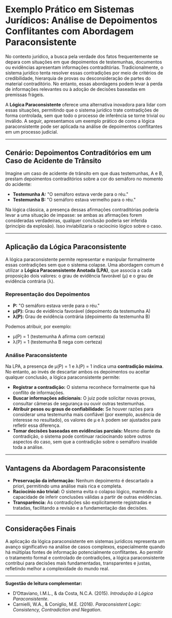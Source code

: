 
# Exemplo Prático em Sistemas Jurídicos: Análise de Depoimentos Conflitantes com Abordagem Paraconsistente

No contexto jurídico, a busca pela verdade dos fatos frequentemente se depara com situações em que depoimentos de testemunhas, documentos ou evidências apresentam informações contraditórias. Tradicionalmente, o sistema jurídico tenta resolver essas contradições por meio de critérios de credibilidade, hierarquia de provas ou desconsideração de partes do material contraditório. No entanto, essas abordagens podem levar à perda de informações relevantes ou à adoção de decisões baseadas em premissas frágeis.

A **Lógica Paraconsistente** oferece uma alternativa inovadora para lidar com essas situações, permitindo que o sistema jurídico trate contradições de forma controlada, sem que todo o processo de inferência se torne trivial ou inválido. A seguir, apresentamos um exemplo prático de como a lógica paraconsistente pode ser aplicada na análise de depoimentos conflitantes em um processo judicial.

___

## Cenário: Depoimentos Contraditórios em um Caso de Acidente de Trânsito

Imagine um caso de acidente de trânsito em que duas testemunhas, A e B, prestam depoimentos contraditórios sobre a cor do semáforo no momento do acidente:

- **Testemunha A:** "O semáforo estava verde para o réu."
- **Testemunha B:** "O semáforo estava vermelho para o réu."

Na lógica clássica, a presença dessas afirmações contraditórias poderia levar a uma situação de impasse: se ambas as afirmações forem consideradas verdadeiras, qualquer conclusão poderia ser inferida (princípio da explosão). Isso inviabilizaria o raciocínio lógico sobre o caso.

___

## Aplicação da Lógica Paraconsistente

A lógica paraconsistente permite representar e manipular formalmente essas contradições sem que o sistema colapse. Uma abordagem comum é utilizar a **Lógica Paraconsistente Anotada (LPA)**, que associa a cada proposição dois valores: o grau de evidência favorável (μ) e o grau de evidência contrária (λ).

### Representação dos Depoimentos

- **P:** "O semáforo estava verde para o réu."
- **μ(P):** Grau de evidência favorável (depoimento da testemunha A)
- **λ(P):** Grau de evidência contrária (depoimento da testemunha B)

Podemos atribuir, por exemplo:
- μ(P) = 1 (testemunha A afirma com certeza)
- λ(P) = 1 (testemunha B nega com certeza)

### Análise Paraconsistente

Na LPA, a presença de μ(P) = 1 e λ(P) = 1 indica uma **contradição máxima**. No entanto, ao invés de descartar ambos os depoimentos ou aceitar qualquer conclusão, a lógica paraconsistente permite:

- **Registrar a contradição:** O sistema reconhece formalmente que há conflito de informações.
- **Buscar informações adicionais:** O juiz pode solicitar novas provas, consultar câmeras de segurança ou ouvir outras testemunhas.
- **Atribuir pesos ou graus de confiabilidade:** Se houver razões para considerar uma testemunha mais confiável (por exemplo, ausência de interesse no resultado), os valores de μ e λ podem ser ajustados para refletir essa diferença.
- **Tomar decisões baseadas em evidências parciais:** Mesmo diante da contradição, o sistema pode continuar raciocinando sobre outros aspectos do caso, sem que a contradição sobre o semáforo invalide toda a análise.

___

## Vantagens da Abordagem Paraconsistente

- **Preservação da informação:** Nenhum depoimento é descartado a priori, permitindo uma análise mais rica e completa.
- **Raciocínio não trivial:** O sistema evita o colapso lógico, mantendo a capacidade de inferir conclusões válidas a partir de outras evidências.
- **Transparência:** As contradições são explicitamente registradas e tratadas, facilitando a revisão e a fundamentação das decisões.

___

## Considerações Finais

A aplicação da lógica paraconsistente em sistemas jurídicos representa um avanço significativo na análise de casos complexos, especialmente quando há múltiplas fontes de informação potencialmente conflitantes. Ao permitir o tratamento formal e controlado de contradições, a lógica paraconsistente contribui para decisões mais fundamentadas, transparentes e justas, refletindo melhor a complexidade do mundo real.

___

**Sugestão de leitura complementar:**  
- D’Ottaviano, I.M.L., & da Costa, N.C.A. (2015). *Introdução à Lógica Paraconsistente*.  
- Carnielli, W.A., & Coniglio, M.E. (2016). *Paraconsistent Logic: Consistency, Contradiction and Negation*.


